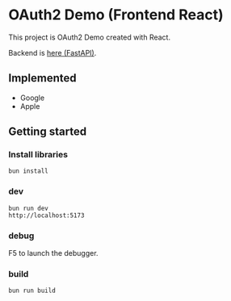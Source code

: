 # OAuth2 Demo (Frontend React)
This project is OAuth2 Demo created with React.

Backend is [here (FastAPI)](https://github.com/t-okuji/fastapi-oauth-demo).

## Implemented

- Google
- Apple

## Getting started

### Install libraries
```
bun install
```

### dev

```
bun run dev
http://localhost:5173
```

### debug

F5 to launch the debugger. 

### build

```
bun run build
```

